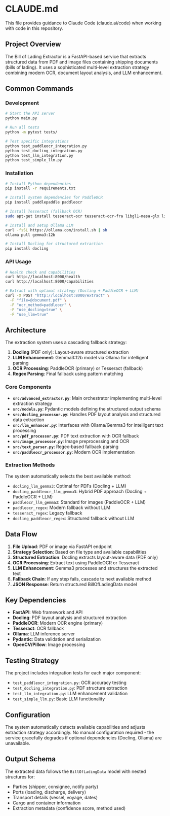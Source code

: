 # CLAUDE.md

This file provides guidance to Claude Code (claude.ai/code) when working with code in this repository.

## Project Overview

The Bill of Lading Extractor is a FastAPI-based service that extracts structured data from PDF and image files containing shipping documents (bills of lading). It uses a sophisticated multi-level extraction strategy combining modern OCR, document layout analysis, and LLM enhancement.

## Common Commands

### Development
```bash
# Start the API server
python main.py

# Run all tests
python -m pytest tests/

# Test specific integrations
python test_paddleocr_integration.py
python test_docling_integration.py
python test_llm_integration.py
python test_simple_llm.py
```

### Installation
```bash
# Install Python dependencies
pip install -r requirements.txt

# Install system dependencies for PaddleOCR
pip install paddlepaddle paddleocr

# Install Tesseract (fallback OCR)
sudo apt-get install tesseract-ocr tesseract-ocr-fra libgl1-mesa-glx libglib2.0-0

# Install and setup Ollama LLM
curl -fsSL https://ollama.com/install.sh | sh
ollama pull gemma3:12b

# Install Docling for structured extraction
pip install docling
```

### API Usage
```bash
# Health check and capabilities
curl http://localhost:8000/health
curl http://localhost:8000/capabilities

# Extract with optimal strategy (Docling + PaddleOCR + LLM)
curl -X POST "http://localhost:8000/extract" \
  -F "file=@document.pdf" \
  -F "ocr_method=paddleocr" \
  -F "use_docling=true" \
  -F "use_llm=true"
```

## Architecture

The extraction system uses a cascading fallback strategy:

1. **Docling** (PDF only): Layout-aware structured extraction
2. **LLM Enhancement**: Gemma3:12b model via Ollama for intelligent parsing
3. **OCR Processing**: PaddleOCR (primary) or Tesseract (fallback)
4. **Regex Parsing**: Final fallback using pattern matching

### Core Components

- **`src/advanced_extractor.py`**: Main orchestrator implementing multi-level extraction strategy
- **`src/models.py`**: Pydantic models defining the structured output schema
- **`src/docling_processor.py`**: Handles PDF layout analysis and structured data extraction
- **`src/llm_enhancer.py`**: Interfaces with Ollama/Gemma3 for intelligent text processing
- **`src/pdf_processor.py`**: PDF text extraction with OCR fallback
- **`src/image_processor.py`**: Image preprocessing and OCR
- **`src/text_parser.py`**: Regex-based fallback parsing
- **`src/paddleocr_processor.py`**: Modern OCR implementation

### Extraction Methods

The system automatically selects the best available method:
- `docling_llm_gemma3`: Optimal for PDFs (Docling + LLM)
- `docling_paddleocr_llm_gemma3`: Hybrid PDF approach (Docling + PaddleOCR + LLM)
- `paddleocr_llm_gemma3`: Standard for images (PaddleOCR + LLM)
- `paddleocr_regex`: Modern fallback without LLM
- `tesseract_regex`: Legacy fallback
- `docling_paddleocr_regex`: Structured fallback without LLM

## Data Flow

1. **File Upload**: PDF or image via FastAPI endpoint
2. **Strategy Selection**: Based on file type and available capabilities
3. **Structured Extraction**: Docling extracts layout-aware data (PDF only)
4. **OCR Processing**: Extract text using PaddleOCR or Tesseract
5. **LLM Enhancement**: Gemma3 processes and structures the extracted text
6. **Fallback Chain**: If any step fails, cascade to next available method
7. **JSON Response**: Return structured BillOfLadingData model

## Key Dependencies

- **FastAPI**: Web framework and API
- **Docling**: PDF layout analysis and structured extraction
- **PaddleOCR**: Modern OCR engine (primary)
- **Tesseract**: OCR fallback
- **Ollama**: LLM inference server
- **Pydantic**: Data validation and serialization
- **OpenCV/Pillow**: Image processing

## Testing Strategy

The project includes integration tests for each major component:
- `test_paddleocr_integration.py`: OCR accuracy testing
- `test_docling_integration.py`: PDF structure extraction
- `test_llm_integration.py`: LLM enhancement validation
- `test_simple_llm.py`: Basic LLM functionality

## Configuration

The system automatically detects available capabilities and adjusts extraction strategy accordingly. No manual configuration required - the service gracefully degrades if optional dependencies (Docling, Ollama) are unavailable.

## Output Schema

The extracted data follows the `BillOfLadingData` model with nested structures for:
- Parties (shipper, consignee, notify party)
- Ports (loading, discharge, delivery)
- Transport details (vessel, voyage, dates)
- Cargo and container information
- Extraction metadata (confidence score, method used)